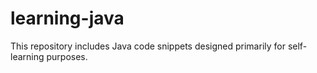 # learning-java
This repository includes Java code snippets designed primarily for self-learning purposes.
